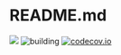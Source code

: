 # README.md
[![](https://img.shields.io/github/tag/AnTonhoLAB/GGDevelopmentKit.svg?label=current)](https://github.com/AnTonhoLAB/GGDevelopmentKit/releases)
![building](https://github.com/AnTonhoLAB/GGDevelopmentKit/actions/workflows/Tests.yml/badge.svg)
[![codecov.io](https://codecov.io/github/AnTonhoLAB/GGDevelopmentKit/coverage.svg?branch=master)](https://codecov.io/github/AnTonhoLAB/GGDevelopmentKit?branch=master)
